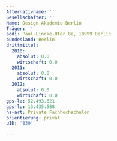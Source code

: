 ```yaml
---
Alternativname: ''
Gesellschafter: ''
Name: Design Akademie Berlin
Träger: ''
addi: Paul-Lincke-Ufer 8e, 10999 Berlin
bundesland: Berlin
drittmittel:
  2010:
    absolut: 0.0
    wirtschaft: 0.0
  2011:
    absolut: 0.0
    wirtschaft: 0.0
  2012:
    absolut: 0.0
    wirtschaft: 0.0
gps-la: 52.493.621
gps-lo: 13.435.588
hs-art: Private Fachhochschulen
orientierung: privat
uID: '830'

---
```



